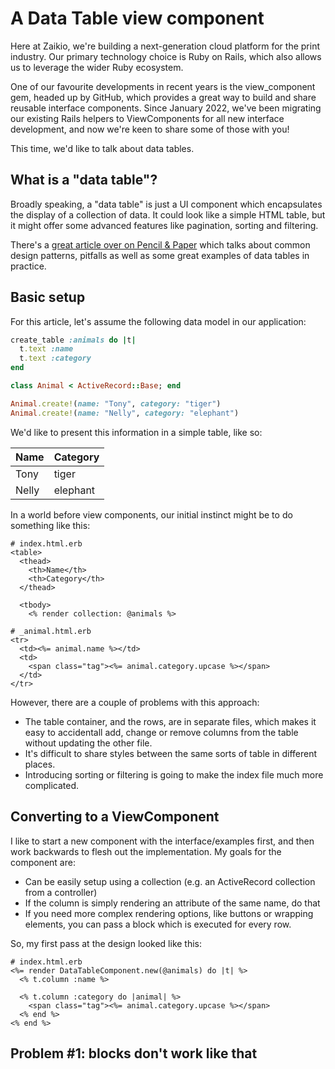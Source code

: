 # A Data Table view component

Here at Zaikio, we're building a next-generation cloud platform for the print industry.
Our primary technology choice is Ruby on Rails, which also allows us to leverage the wider
Ruby ecosystem.

One of our favourite developments in recent years is the view_component gem, headed up by
GitHub, which provides a great way to build and share reusable interface components. Since
January 2022, we've been migrating our existing Rails helpers to ViewComponents for all
new interface development, and now we're keen to share some of those with you!

This time, we'd like to talk about data tables.

## What is a "data table"?

Broadly speaking, a "data table" is just a UI component which encapsulates the display of
a collection of data. It could look like a simple HTML table, but it might offer some
advanced features like pagination, sorting and filtering.

There's a [great article over on Pencil &
Paper](https://pencilandpaper.io/articles/ux-pattern-analysis-enterprise-data-tables)
which talks about common design patterns, pitfalls as well as some great examples of data
tables in practice.

## Basic setup

For this article, let's assume the following data model in our
application:

```ruby
create_table :animals do |t|
  t.text :name
  t.text :category
end

class Animal < ActiveRecord::Base; end

Animal.create!(name: "Tony", category: "tiger")
Animal.create!(name: "Nelly", category: "elephant")
```

We'd like to present this information in a simple table, like so:

| Name  | Category |
|-------|----------|
| Tony  | tiger    |
| Nelly | elephant |

In a world before view components, our initial instinct might be to do something like this:

```erb
# index.html.erb
<table>
  <thead>
    <th>Name</th>
    <th>Category</th>
  </thead>

  <tbody>
    <% render collection: @animals %>

# _animal.html.erb
<tr>
  <td><%= animal.name %></td>
  <td>
    <span class="tag"><%= animal.category.upcase %></span>
  </td>
</tr>
```

However, there are a couple of problems with this approach:

* The table container, and the rows, are in separate files, which makes it easy to
  accidentall add, change or remove columns from the table without updating the other
  file.
* It's difficult to share styles between the same sorts of table in different places.
* Introducing sorting or filtering is going to make the index file much more complicated.

## Converting to a ViewComponent

I like to start a new component with the interface/examples first, and then work backwards
to flesh out the implementation. My goals for the component are:

* Can be easily setup using a collection (e.g. an ActiveRecord collection from a
  controller)
* If the column is simply rendering an attribute of the same name, do that
* If you need more complex rendering options, like buttons or wrapping elements, you can
  pass a block which is executed for every row.

So, my first pass at the design looked like this:

```erb
# index.html.erb
<%= render DataTableComponent.new(@animals) do |t| %>
  <% t.column :name %>

  <% t.column :category do |animal| %>
    <span class="tag"><%= animal.category.upcase %></span>
  <% end %>
<% end %>
```

## Problem #1: blocks don't work like that
